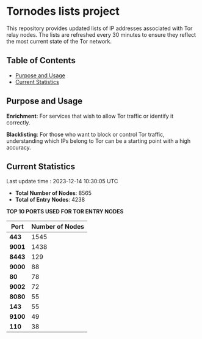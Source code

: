 # Tornodes lists project

This repository provides updated lists of IP addresses associated with Tor relay nodes. The lists are refreshed every 30 minutes to ensure they reflect the most current state of the Tor network.

## Table of Contents

- [Purpose and Usage](#purpose-and-usage)
- [Current Statistics](#current-statistics)


## Purpose and Usage

**Enrichment**: For services that wish to allow Tor traffic or identify it correctly.

**Blacklisting**: For those who want to block or control Tor traffic, understanding which IPs belong to Tor can be a starting point with a high accuracy.

## Current Statistics

Last update time : 2023-12-14 10:30:05 UTC

- **Total Number of Nodes**: 8565
- **Total of Entry Nodes**: 4238

**TOP 10 PORTS USED FOR TOR ENTRY NODES**

| **Port** | **Number of Nodes** |
|------|-----------------|
| **443**   | 1545  |
| **9001**   | 1438  |
| **8443**   | 129  |
| **9000**   | 88  |
| **80**   | 78  |
| **9002**   | 72  |
| **8080**   | 55  |
| **143**   | 55  |
| **9100**   | 49  |
| **110**   | 38  |

